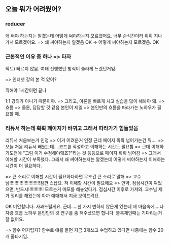 ## 오늘 뭐가 어려웠어?

### reducer

왜 써야 하는지는 알겠는데 어떻게 써야하는지 모르겠어요.
너무 순식간이라 휙휙 지나가서 모르겠어요.
=> 왜 써야하는지 알겠음 OK
=> 어떻게 써야하는지 모르겠음. 
OK

### 근본적인 이유 중 하나 => 타자

팩트) 빠르지 않음.
여태 진행했던 방식이 졸라게 느렸던거임.

=> 인터넷 강의 본 적 있어?

끽해야 1시간이면 끝나

1:1 강의가 아니기 때문이야.
=> 그리고, 이론을 빠르게 치고 실습을 많이 해봐야 돼.
=> 흐름
=> 물론, 답답할 것 같음 본인이 제일
=> 본인만의 흐름을 따라가는 노하우가 필요할 때.

### 리듀서 하는데 휙휙 페이지가 바뀌고 그래서 따라가기 힘들었음

리듀서 처음보는거 인정 => 이거 어려운거 인정
근데 페이지 휙휙 넘어가는건 뭐....
=> 오늘 처음 리듀서 배웠는데....코드를 작성하고 이해하는 시간도 필요함
=> 근데 이해하기도전에 "그럼 이거 수정해야돼죠?"라는 것 등등으로 페이지 휙휙
넘어감
=> 그래서 이해할 시간이 부족했다. 그래서 왜 써야하는지는 알겠는데 어떻게 써야하는지 이해하는 시간이 더 필요하다.

=> 큰 소리로 이해할 시간이 필요하다하면 무조건 큰 소리로 말해
=> 교수님!!!!!!!!!!!!!!!!!!!!!!!!잠깐 스탑요. 저 이해할 시간이 필요해요
=> 만약, 점심시간이 껴있으면, 반드시!!!!!!!!!!!! 모르는거 메모를 해놓았다가. 점심시간 이후로 가져와. 교수님 제가 정리를 해왔는데 아까 애매해서 지금 보여드려요.

OK 미안합니다. 사과드릴게요. 근데.....한 가지 변하지 않은게 있는데 제 마음속에....타자랑 흐름 노하우 본인만의 것 연구를 좀 해주셨으면 합니다.
블록체인때는 기다리는거 잘 없어요.

=> 함수 어지럽지? 함수로 얘를 들면 지금 3개쓰고 수업하고 있다면 나중에는 함수 20개 줄타기임.
